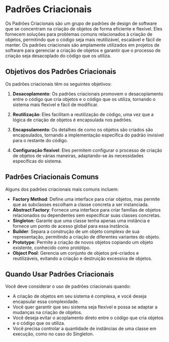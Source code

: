# Padrões Criacionais

Os Padrões Criacionais são um grupo de padrões de design de software que se concentram na criação de objetos de forma eficiente e flexível. Eles fornecem soluções para problemas comuns relacionados à criação de objetos, permitindo que o código seja mais reutilizável, escalável e fácil de manter. Os padrões criacionais são amplamente utilizados em projetos de software para gerenciar a criação de objetos e garantir que o processo de criação seja desacoplado do código que os utiliza.

## Objetivos dos Padrões Criacionais

Os padrões criacionais têm os seguintes objetivos:

1. **Desacoplamento**: Os padrões criacionais promovem o desacoplamento entre o código que cria objetos e o código que os utiliza, tornando o sistema mais flexível e fácil de modificar.

2. **Reutilização**: Eles facilitam a reutilização de código, uma vez que a lógica de criação de objetos é encapsulada nos padrões.

3. **Encapsulamento**: Os detalhes de como os objetos são criados são encapsulados, tornando a implementação específica do padrão invisível para o restante do código.

4. **Configuração flexível**: Eles permitem configurar o processo de criação de objetos de várias maneiras, adaptando-se às necessidades específicas do sistema.

## Padrões Criacionais Comuns

Alguns dos padrões criacionais mais comuns incluem:

- **Factory Method**: Define uma interface para criar objetos, mas permite que as subclasses escolham a classe concreta a ser instanciada.
- **Abstract Factory**: Fornece uma interface para criar famílias de objetos relacionados ou dependentes sem especificar suas classes concretas.
- **Singleton**: Garante que uma classe tenha apenas uma instância e fornece um ponto de acesso global para essa instância.
- **Builder**: Separa a construção de um objeto complexo de sua representação, permitindo a criação de diferentes variantes do objeto.
- **Prototype**: Permite a criação de novos objetos copiando um objeto existente, conhecido como protótipo.
- **Object Pool**: Gerencia um conjunto de objetos pré-criados e reutilizáveis, evitando a criação e destruição excessiva de objetos.

## Quando Usar Padrões Criacionais

Você deve considerar o uso de padrões criacionais quando:

- A criação de objetos em seu sistema é complexa, e você deseja encapsular essa complexidade.
- Você quer garantir que seu sistema seja flexível e possa se adaptar a mudanças na criação de objetos.
- Você deseja evitar o acoplamento direto entre o código que cria objetos e o código que os utiliza.
- Você precisa controlar a quantidade de instâncias de uma classe em execução, como no caso do Singleton.
